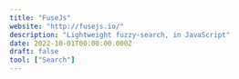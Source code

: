 ```yaml
---
title: "FuseJs"
website: "http://fusejs.io/"
description: "Lightweight fuzzy-search, in JavaScript"
date: 2022-10-01T00:00:00.000Z
draft: false
tool: ["Search"]
---
```


